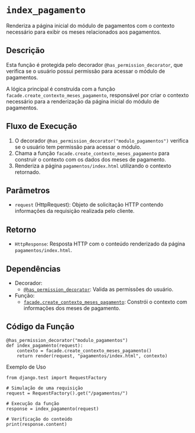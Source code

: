 # `index_pagamento`

Renderiza a página inicial do módulo de pagamentos com o contexto necessário para exibir os meses relacionados aos pagamentos.

## Descrição

Esta função é protegida pelo decorador `@has_permission_decorator`, que verifica se o usuário possui permissão para acessar o módulo de pagamentos.

A lógica principal é construída com a função `facade.create_contexto_meses_pagamento`, responsável por criar o contexto necessário para a renderização da página inicial do módulo de pagamentos.

## Fluxo de Execução

1. O decorador `@has_permission_decorator("modulo_pagamentos")` verifica se o usuário tem permissão para acessar o módulo.
2. Chama a função `facade.create_contexto_meses_pagamento` para construir o contexto com os dados dos meses de pagamento.
3. Renderiza a página `pagamentos/index.html` utilizando o contexto retornado.

## Parâmetros

- `request` (HttpRequest): Objeto de solicitação HTTP contendo informações da requisição realizada pelo cliente.

## Retorno

- `HttpResponse`: Resposta HTTP com o conteúdo renderizado da página `pagamentos/index.html`.

## Dependências

- Decorador:
  - [`@has_permission_decorator`](https://django-role-permissions.readthedocs.io/en/stable): Valida as permissões do usuário.
- Função:
  - [`facade.create_contexto_meses_pagamento`](../facade/create_contexto_meses_pagamento.md): Constrói o contexto com informações dos meses de pagamento.

## Código da Função

```{.py3 linenums="1"}
@has_permission_decorator("modulo_pagamentos")
def index_pagamento(request):
    contexto = facade.create_contexto_meses_pagamento()
    return render(request, "pagamentos/index.html", contexto)
```

Exemplo de Uso

```{.py3 linenums="1"}
from django.test import RequestFactory

# Simulação de uma requisição
request = RequestFactory().get("/pagamentos/")

# Execução da função
response = index_pagamento(request)

# Verificação do conteúdo
print(response.content)
```
